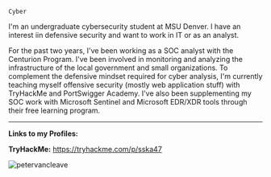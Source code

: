 <div align="left">
  <p><code>Cyber</code></p>
I'm an undergraduate cybersecurity student at MSU Denver. I have an interest iin defensive security and want to work in IT or as an analyst.

For the past two years, I've been working as a SOC analyst with the Centurion Program. I've been involved in monitoring and analyzing the infrastructure of the local government and small organizations. To complement the defensive mindset required for cyber analysis, I'm currently teaching myself offensive security (mostly web application stuff) with TryHackMe and PortSwigger Academy. I've also been supplementing my SOC work with Microsoft Sentinel and Microsoft EDR/XDR tools through their free learning program.

---
**Links to my Profiles:**

**TryHackMe:** https://tryhackme.com/p/sska47


<p><img align="center" src="https://github-readme-stats.vercel.app/api/top-langs?username=petervancleave&show_icons=true&locale=en&layout=compact" alt="petervancleave" /></p>
